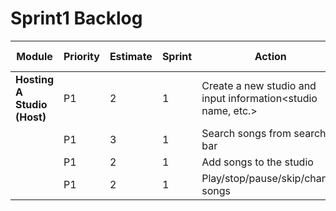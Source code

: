 # Sprint1 Backlog
| Module                                   | Priority | Estimate | Sprint | Action                                                       | Assigned to |
| ---------------------------------------- | -------- | -------- | ------ | ------------------------------------------------------------ |  ---------- |
| **Hosting A Studio (Host)**              | P1       | 2        | 1      | Create a new studio and input information<studio name, etc.> | Jiayue      |
|                                          | P1       | 3        | 1      | Search songs from search bar                                 | Wenjing     |
|                                          | P1       | 2        | 1      | Add songs to the studio                                      | Suqi        |
|                                          | P1       | 2        | 1      | Play/stop/pause/skip/change songs                            | Alan        |
